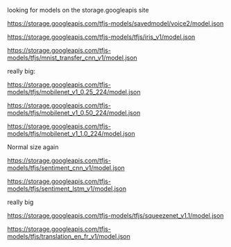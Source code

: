 looking for models on the storage.googleapis site


https://storage.googleapis.com/tfjs-models/savedmodel/voice2/model.json


https://storage.googleapis.com/tfjs-models/tfjs/iris_v1/model.json



https://storage.googleapis.com/tfjs-models/tfjs/mnist_transfer_cnn_v1/model.json

really big:

https://storage.googleapis.com/tfjs-models/tfjs/mobilenet_v1_0.25_224/model.json

https://storage.googleapis.com/tfjs-models/tfjs/mobilenet_v1_0.50_224/model.json




https://storage.googleapis.com/tfjs-models/tfjs/mobilenet_v1_1.0_224/model.json


Normal size again

https://storage.googleapis.com/tfjs-models/tfjs/sentiment_cnn_v1/model.json


https://storage.googleapis.com/tfjs-models/tfjs/sentiment_lstm_v1/model.json



really big

https://storage.googleapis.com/tfjs-models/tfjs/squeezenet_v1.1/model.json


https://storage.googleapis.com/tfjs-models/tfjs/translation_en_fr_v1/model.json


